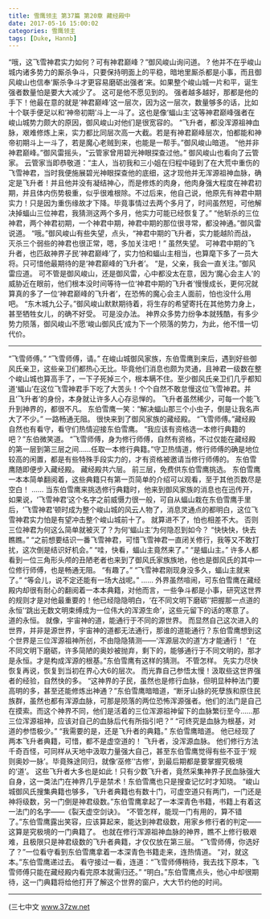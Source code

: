 ```yaml
---
title: 雪鹰领主 第37篇 第20章 藏经殿中
date: 2017-05-16 15:00:02
categories: 雪鹰领主
tags: [Duke, Hannb]
---
```


“哦，这飞雪神君实力如何？可有神君巅峰？”御风峻山询问道。 ?
他并不在乎峻山城内诸多势力的厮杀争斗，只要保持明面上的平稳，暗地里厮杀都是小事，而且御风峻山也信奉‘厮杀争斗才更容易磨砺出强者’来。如果整个峻山城一片和平，诞生强者数量怕是要大大减少了。
这可是他不愿见到的。
强者越多越好，那都是他的手下！他最在意的就是‘神君巅峰’这一层次，因为这一层次，数量够多的话，比如十个联手便足以和‘神帝初期’斗上一斗了。这也是像‘蝠山主’这等神君巅峰强者在峻山城势力颇大的原因，御风峻山对他们是很宽容的。
“飞升者，都没浑源祖神血脉，艰难修炼上来，实力都比同层次高一大截。若是有神君巅峰层次，怕都能和神帝初期斗上一斗了，若是魔心老贼到来，也能是一帮手。”御风峻山暗道。
“他并非神君巅峰。”御风雷摇头，“云管家曾用碧光神眼探查过他。”
御风峻山也看向了云管家。
云管家当即恭敬道：“主人，当初我和三小姐在归程中碰到了在大荒中重伤的飞雪神君，当时我便施展碧光神眼探查他的底细，这才现他并无浑源祖神血脉，确定是飞升者！并且他并没有凝结神心，而是修炼的肉身，他肉身强大程度在神君初期，并且体内伤势极重，似乎很难根除。不过后来，他自己说，他原先有神君中期实力！只是因为重伤缘故才下降。毕竟事情过去两个多月了，时间虽然短，可他解决掉蝠山三位神君，我猜测这两个多月，他实力可能已经恢复了。”
“他斩杀的三位神君，两个神君初期，一个神君中期，神君中期的那位很寻常，都没神通。”御风雷说道。
“哦。”御风峻山有些失望，点头，“神君中期的飞升者，实力能越阶而战，灭杀三个弱些的神君也很正常，嗯，多加关注吧！”
虽然失望。
可神君中期的飞升者，也匹敌神界子民‘神君巅峰’了，实力怕和蝠山主相当，也算麾下多了一员大将。只可惜他最期待的是‘神君巅峰的飞升者’。
“是，父亲，我会一直关注。”御风雷应道。
可不管是御风峻山，还是御风雷，心中都没太在意，因为‘魔心会主人’的威胁近在眼前，他们根本没时间等待一位‘神君中期的飞升者’慢慢成长，更何况就算真的多了一位‘神君巅峰的飞升者’，在恐怖的魔心会主人面前，怕也没什么用吧。
“东木城九公子。”御风峻山默默期待着，将生存的希望寄托在其他势力身上，甚至牺牲女儿，的确不好受。
可是没办法。
神界众多势力纷争本就残酷，有多少势力陨落，御风峻山不愿‘峻山御风氏’成为下一个陨落的势力，为此，他不惜一切代价。
******
“飞雪师傅。”
“飞雪师傅，请。”
在峻山城御风家族，东伯雪鹰到来后，遇到好些御风氏亲卫，这些亲卫们都热心无比。毕竟他们消息也颇为灵通，且神君一级数在整个峻山城也算高手了，一下子死掉三个，根本瞒不住。至少御风氏亲卫们几乎都知道‘蝠山’在这位飞雪神君手下吃了大苦头！个个自然不敢怠慢这位飞雪神君。并且‘飞升者’的身份，本身就让许多人心存忌惮的。
飞升者虽然稀少，可每一个能飞升到神界的，都很不凡。
东伯雪鹰一笑：“解决蝠山那三个小虫子，倒是让我名声大了不少。”
一路畅通无阻。
很快来到了御风家族的藏经殿。
“飞雪师傅。”藏经殿自然也有看守，看守们热情迎接东伯雪鹰。
“我应该有资格选一本修行典籍的吧？”东伯微笑道。
“飞雪师傅，身为修行师傅，自然有资格，不过仅能在藏经殿的第一层到第三层之间……任取一本修行典籍。”守卫热情道，修行师傅的确是地位较高的闲置，都是有些特殊手段实力的，才有资格被邀请当修行师傅的。
东伯雪鹰随即便步入藏经殿。
藏经殿共六层。
前三层，免费供东伯雪鹰挑选。
东伯雪鹰一本本简单翻阅着，这些典籍只有第一页简单的介绍可以观看，至于其他页数尽是空白！
……
当东伯雪鹰来挑选修行典籍时，他来到御风家族的消息也在迅传开，如果说，‘飞雪神君’这个名字之前威慑力很一般，可自从蝠山栽在东伯雪鹰手里后，‘飞雪神君’顿时成为整个峻山城的风云人物了，消息灵通点的都明白，这位飞雪神君实力怕是有望冲击整个峻山城前十了。
就算进不了，怕也相差不大。
否则三位神君为何这么简单就被灭了？为何‘蝠山主’为何隐忍到如今？
“快快快，快去瞧瞧。”
“之前想要结识一番飞雪神君，可惜飞雪神君一直闭关修行，我等又不敢打扰，这次倒是结识好机会。”
“哇，快看，蝠山主竟然来了。”
“是蝠山主。”
许多人都看到一位三角形头颅的丑陋老者也来到了御风氏家族族地，他也是御风氏的其中一位修行师傅，也是畅通无阻。
“有趣了。”
“飞雪神君刚现身没多久，蝠山主就来了。”
“等会儿，说不定还能有一场大战呢。”
……
外界虽然喧闹，可东伯雪鹰在藏经殿内却很有耐心的翻阅着一本本典籍，对他而言，一些争斗都是小事，研究这世界的规则才是对他最重要的！他已经隐隐明白，‘在不同文明下磨砺’‘把握那一点道的永恒’‘跳出无数文明束缚成为一位伟大的浑源生命’，这些元留下的话的寒意了。
道的永恒。
就像，宇宙神的道，能通行于不同的源世界。
而显然自己这次进入的世界，并非是源世界，宇宙神的道都无法通行，那谁的道能通行？东伯雪鹰想到这个世界是三位浑源祖神所创，不由隐隐猜测——‘浑源层次的道’方才能通行！
“在不同文明下磨砺，许多简陋的奥妙被抛弃，剩下的，能够通行于不同文明的，那才是永恒。才是构成浑源的根基。”东伯雪鹰有这样的猜测。
不管怎样。
先实力尽快恢复再说，恢复到当初在界心大6的层次。
而光靠自己参悟太慢！汲取些这世界强者的经验，自然快的多。
“这神界的子民，虽然也是修行血脉，但明显种种法门要高明的多，甚至还能修炼出神通？”东伯雪鹰暗暗道，“断牙山脉的死孽族和原住民族群，虽然也都有浑源血脉，可那是陨落的两位恐怖浑源强者。他们的法门是自己在摸索。而这个神界不同，他们是活着的三位浑源祖神留下的血脉繁衍至今……那三位浑源祖神，应该对自己的血脉后代有所指引吧？”
“可终究是血脉为根基，对道的参悟极少。”
“我需要的是，还是飞升者的典籍。”
东伯雪鹰暗道。
他已经现了两本飞升者典籍，可惜，都不是虚空道的！
飞升者，没浑源血脉。
他们修行方法千奇百怪，可同样从天地中汲取力量强大自己，甚至东伯雪鹰觉得有些不亚于‘规则奥妙一脉’。毕竟殊途同归，就像‘巫修’‘古修’，到最后期都是要掌握究极境的‘道’。
这些飞升者大多也是如此！只有少数飞升者，竟然采集神界子民血脉强大自身，这一类法门在神界几乎是禁术！东伯雪鹰也只是搜查记忆时才知晓。
“峻山城御风氏搜集典籍也够多，飞升者典籍也有数十门，可虚空道只有两门，一门还是神将级数，另一门倒是神君级数。”东伯雪鹰拿起了一本深青色书籍，书籍上有着这一法门的名字——《裂天虚空剑诀》。
“不管怎样，能现一门有用的，算不错了。”东伯雪鹰露出笑容，应该算起来，能达到神君级数，用家乡修行者的判定——这算是究极境的一门典籍了。
也就在修行浑源祖神血脉的神界，瞧不上修行极艰难，且极限只是神君级数的飞升者典籍，才仅仅放在第三层。
“飞雪师傅，你选好了？”一位看守看到东伯雪鹰拿着一本深青色书籍走来，连热情道。
“对，就这本。”东伯雪鹰递过去。
看守接过一看，连道：“飞雪师傅稍待，我去找下原本，飞雪师傅只能在藏经殿内看完原本就需归还。”
“明白。”东伯雪鹰点头，他心中却很期待，这一门典籍将给他打开了解这个世界的窗户，大大节约他的时间。
******
(三七中文 www.37zw.net